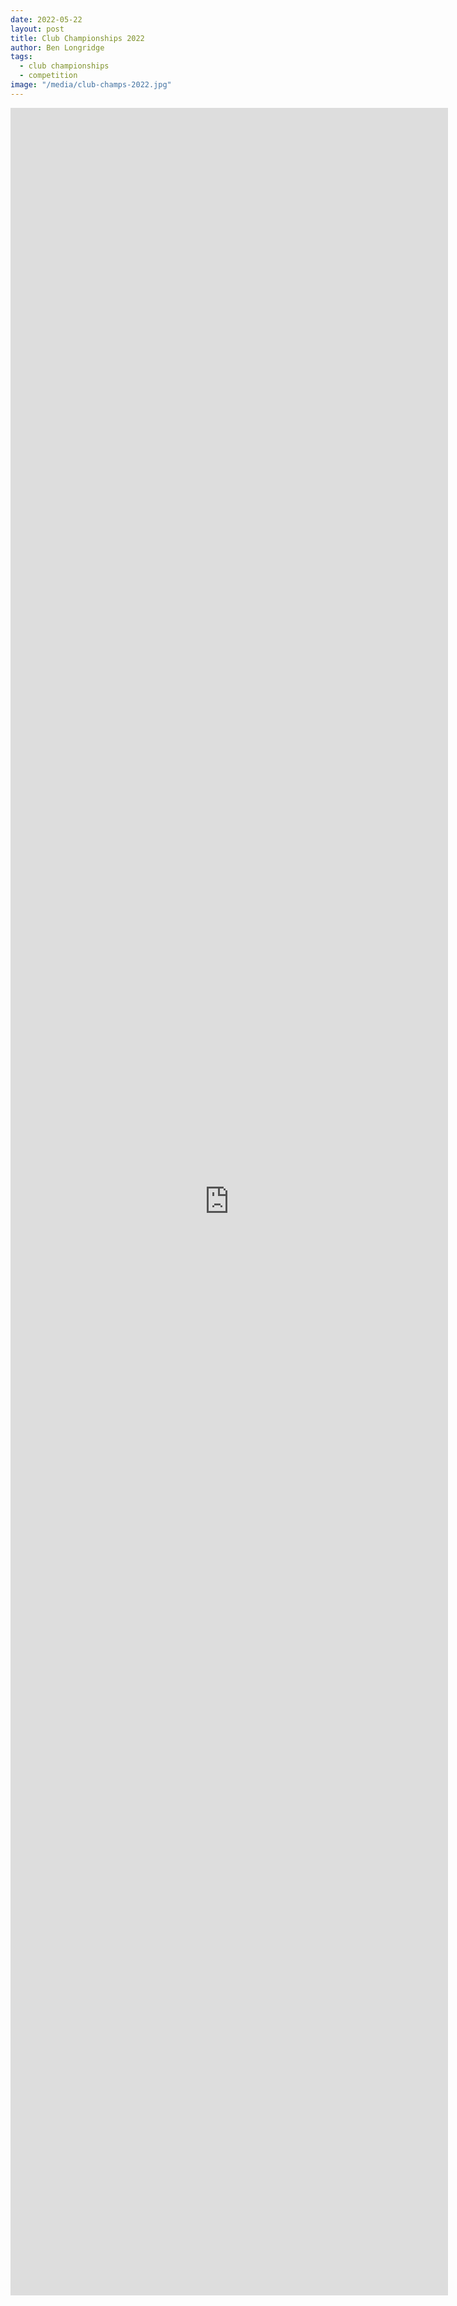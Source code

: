 ```yaml
---
date: 2022-05-22
layout: post
title: Club Championships 2022
author: Ben Longridge
tags:
  - club championships
  - competition
image: "/media/club-champs-2022.jpg"
---
```


<iframe src = "https://docs.google.com/forms/d/e/1FAIpQLSesbf6Q15LG2mclMN1iO5Uf6l0S5wjTdfKLNfW-eQjqQ4TSpw/viewform?vc=0&c=0&w=1&flr=0" width="700" height="3500" frameborder="0" marginheight="0" marginwidth="0">
</iframe>
